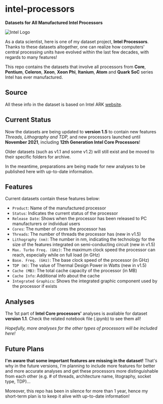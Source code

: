 # intel-processors

**Datasets for All Manufactured Intel Processors**

![Intel Logo](https://i.ibb.co/SVqLYBK/intel-new-logo.png)

As a data scientist, here is one of my dataset project, **Intel Processors**. Thanks to these datasets altogether, one can realize how computers' central processing units have evolved within the last few decades, with regards to many features!

This repo contains the datasets that involve all processors from **Core**, **Pentium**, **Celeron**, **Xeon**, **Xeon Phi**, **Itanium**, **Atom** and **Quark SoC** series Intel has ever manufactured. 

## Source

All these info in the dataset is based on Intel ARK [website](https://ark.intel.com/content/www/tr/tr/ark.html).

## Current Status

Now the datasets are being updated to **version 1.5** to contain new features _Threads, Lithography and TDP,_ and new processors launched until **November 2021**, including **12th Generation Intel Core Processors**!

Older datasets (such as v1.1 and some v1.2) will still exist and be moved to their specific folders for archive.

In the meantime, preparations are being made for new analyses to be published here with up-to-date information.

## Features

Current datasets contain these features below:

- `Product`: Name of the manufactured processor
- `Status`: Indicates the current status of the processor
- `Release Date`: Shows when the processor has been released to PC manufacturers or individual users
- `Cores`: The number of cores the processor has
- `Threads`: The number of threads the processor has (new in v1.5)
- `Lithography (nm)`: The number in nm, indicating the technology for the size of the features integrated on semi-conducting circuit (new in v1.5)
- `Max. Turbo Freq. (GHz)`: The maximum clock speed the processor can reach, especially while on full load (in GHz)
- `Base. Freq. (GHz)`: The base clock speed of the processor (in GHz)
- `TDP (W)`: The value of Thermal Design Power in Watts (new in v1.5)
- `Cache (MB)`: The total cache capacity of the processor (in MB)
- `Cache Info`: Additional info about the cache
- `Integrated Graphics`: Shows the integrated graphic component used by the processor if exists

## Analyses

The 1st part of **Intel Core processors'** analyses is avaliable for dataset **version 1.1**. Check the related notebook file (.ipynb) to see them all!

_Hopefully, more analyses for the other types of processors will be included here!_

## Future Plans

**I'm aware that some important features are missing in the dataset!** That's why in the future versions, I'm planning to include more features for better and more accurate analyses and get these processors more distinguishable from each other (e.g. # of threads, architecture name, litography, socket type, TDP)...

Moreover, this repo has been in silence for more than 1 year, hence my short-term plan is to keep it alive with up-to-date information!
